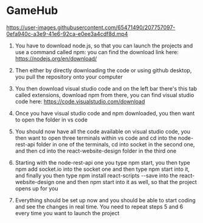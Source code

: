 # GameHub



https://user-images.githubusercontent.com/65471490/207757097-0efa940c-a3e9-41e6-92ca-e0ee3a4cdf8d.mp4



1) You have to download node.js, so that you can launch the projects and use a command called npm: you can find the download link here: https://nodejs.org/en/download/

2) Then either by directly downloading the code or using github desktop, you pull the repository onto your computer

3) You then download visual studio code and on the left bar there's this tab called extensions, download npm from there, you can find visual studio code here: https://code.visualstudio.com/download

4) Once you have visual studio code and npm downloaded, you then want to open the folder in vs code

5) You should now have all the code available on visual studio code, you then want to open three terminals within vs code and cd into the node-rest-api folder in one of the terminals, cd into socket in the second one, and then cd into the react-website-design folder in the third one

6) Starting with the node-rest-api one you type npm start, you then type npm add socket.io into the socket one and then type npm start into it, and finally you then type npm install react-scripts --save into the react-website-design one and then npm start into it as well, so that the project opens up for you 

7) Everything should be set up now and you should be able to start coding and see the changes in real time. You need to repeat steps 5 and 6 every time you want to launch the project
